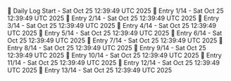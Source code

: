 📅 Daily Log Start - Sat Oct 25 12:39:49 UTC 2025
📌 Entry 1/14 - Sat Oct 25 12:39:49 UTC 2025
📌 Entry 2/14 - Sat Oct 25 12:39:49 UTC 2025
📌 Entry 3/14 - Sat Oct 25 12:39:49 UTC 2025
📌 Entry 4/14 - Sat Oct 25 12:39:49 UTC 2025
📌 Entry 5/14 - Sat Oct 25 12:39:49 UTC 2025
📌 Entry 6/14 - Sat Oct 25 12:39:49 UTC 2025
📌 Entry 7/14 - Sat Oct 25 12:39:49 UTC 2025
📌 Entry 8/14 - Sat Oct 25 12:39:49 UTC 2025
📌 Entry 9/14 - Sat Oct 25 12:39:49 UTC 2025
📌 Entry 10/14 - Sat Oct 25 12:39:49 UTC 2025
📌 Entry 11/14 - Sat Oct 25 12:39:49 UTC 2025
📌 Entry 12/14 - Sat Oct 25 12:39:49 UTC 2025
📌 Entry 13/14 - Sat Oct 25 12:39:49 UTC 2025
